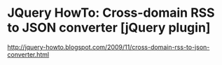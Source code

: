 <!--
id: 235264797
link: http://kevinisom.info/post/235264797/jquery-howto-cross-domain-rss-to-json-converter
slug: jquery-howto-cross-domain-rss-to-json-converter
date: Sat Nov 07 2009 10:07:26 GMT+1300 (NZDT)
raw: {"blog_name":"kevinisom","id":235264797,"post_url":"http://kevinisom.info/post/235264797/jquery-howto-cross-domain-rss-to-json-converter","slug":"jquery-howto-cross-domain-rss-to-json-converter","type":"link","date":"2009-11-06 21:07:26 GMT","timestamp":1257541646,"state":"published","format":"html","reblog_key":"yYrv28xQ","tags":[],"short_url":"http://tmblr.co/Zw68YyE1TiT","highlighted":[],"feed_item":"http://jquery-howto.blogspot.com/2009/11/cross-domain-rss-to-json-converter.html","from_feed_id":"650234","note_count":0,"title":"JQuery HowTo: Cross-domain RSS to JSON converter [jQuery plugin]","url":"http://jquery-howto.blogspot.com/2009/11/cross-domain-rss-to-json-converter.html","description":""}
publish: 2009-11-07
tags: 
title: JQuery HowTo: Cross-domain RSS to JSON converter [jQuery plugin]
-->


JQuery HowTo: Cross-domain RSS to JSON converter [jQuery plugin]
================================================================

<http://jquery-howto.blogspot.com/2009/11/cross-domain-rss-to-json-converter.html>

